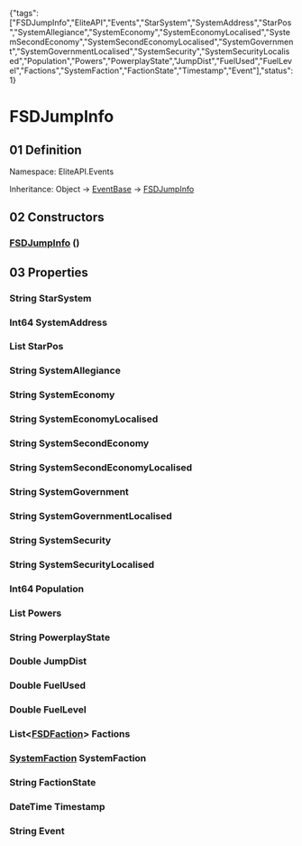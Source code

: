 {"tags":["FSDJumpInfo","EliteAPI","Events","StarSystem","SystemAddress","StarPos","SystemAllegiance","SystemEconomy","SystemEconomyLocalised","SystemSecondEconomy","SystemSecondEconomyLocalised","SystemGovernment","SystemGovernmentLocalised","SystemSecurity","SystemSecurityLocalised","Population","Powers","PowerplayState","JumpDist","FuelUsed","FuelLevel","Factions","SystemFaction","FactionState","Timestamp","Event"],"status":1}

# FSDJumpInfo

## 01 Definition

Namespace: <span class='code'>EliteAPI.Events</span>

Inheritance: <span class='code'>Object</span> → <span class='code'>[EventBase](../../EliteAPI/Events/EventBase.html)</span> → <span class='code'>[FSDJumpInfo](../../EliteAPI/Events/FSDJumpInfo.html)</span>

## 02 Constructors

### <span class='code'>[FSDJumpInfo](../../EliteAPI/Events/FSDJumpInfo.html)</span> ()

## 03 Properties

### <span class='code'>String</span> StarSystem

### <span class='code'>Int64</span> SystemAddress

### <span class='code'>List<Double></span> StarPos

### <span class='code'>String</span> SystemAllegiance

### <span class='code'>String</span> SystemEconomy

### <span class='code'>String</span> SystemEconomyLocalised

### <span class='code'>String</span> SystemSecondEconomy

### <span class='code'>String</span> SystemSecondEconomyLocalised

### <span class='code'>String</span> SystemGovernment

### <span class='code'>String</span> SystemGovernmentLocalised

### <span class='code'>String</span> SystemSecurity

### <span class='code'>String</span> SystemSecurityLocalised

### <span class='code'>Int64</span> Population

### <span class='code'>List<String></span> Powers

### <span class='code'>String</span> PowerplayState

### <span class='code'>Double</span> JumpDist

### <span class='code'>Double</span> FuelUsed

### <span class='code'>Double</span> FuelLevel

### <span class='code'>List<[FSDFaction](../../EliteAPI/Events/FSDFaction.html)></span> Factions

### <span class='code'>[SystemFaction](../../EliteAPI/Events/SystemFaction.html)</span> SystemFaction

### <span class='code'>String</span> FactionState

### <span class='code'>DateTime</span> Timestamp

### <span class='code'>String</span> Event

